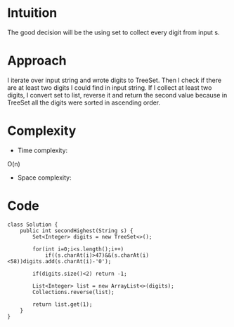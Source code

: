 # Intuition
<!-- Describe your first thoughts on how to solve this problem. -->
The good decision will be the using set to collect every digit from input s.

# Approach
<!-- Describe your approach to solving the problem. -->
I iterate over input string and wrote digits to TreeSet. Then I check if there are at least two digits I could find in input string. If I collect at least two digits, I convert set to list, reverse it and return the second value because in TreeSet all the digits were sorted in ascending order.
# Complexity
- Time complexity:
<!-- Add your time complexity here, e.g. $$O(n)$$ -->
O(n)

- Space complexity:
<!-- Add your space complexity here, e.g. $$O(n)$$ -->

# Code
```
class Solution {
    public int secondHighest(String s) {
        Set<Integer> digits = new TreeSet<>();

        for(int i=0;i<s.length();i++)
            if((s.charAt(i)>47)&&(s.charAt(i)<58))digits.add(s.charAt(i)-'0');

        if(digits.size()<2) return -1;

        List<Integer> list = new ArrayList<>(digits);
        Collections.reverse(list);

        return list.get(1);
    }
}
```
